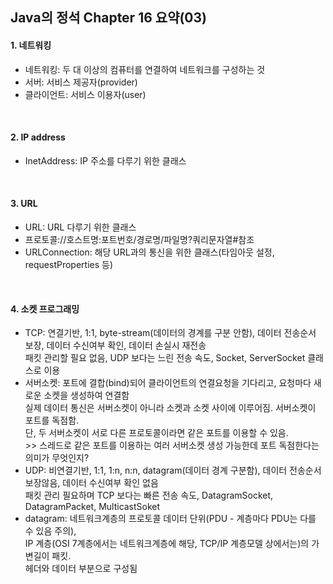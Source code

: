 Java의 정석 Chapter 16 요약(03)
---

#### 1. 네트워킹
- 네트워킹: 두 대 이상의 컴퓨터를 연결하여 네트워크를 구성하는 것
- 서버: 서비스 제공자(provider)
- 클라이언트: 서비스 이용자(user)
<br>

#### 2.  IP address
- InetAddress: IP 주소를 다루기 위한 클래스
<br>

#### 3. URL
- URL: URL 다루기 위한 클래스
- 프로토콜://호스트명:포트번호/경로명/파일명?쿼리문자열#참조
- URLConnection: 해당 URL과의 통신을 위한 클래스(타임아웃 설정, requestProperties 등)
<br>

#### 4. 소켓 프로그래밍
- TCP: 연결기반, 1:1, byte-stream(데이터의 경계를 구분 안함), 데이터 전송순서 보장, 데이터 수신여부 확인, 데이터 손실시 재전송  
       패킷 관리할 필요 없음, UDP 보다는 느린 전송 속도, Socket, ServerSocket 클래스로 이용
- 서버소켓: 포트에 결합(bind)되어 클라이언트의 연결요청을 기다리고, 요청마다 새로운 소켓을 생성하여 연결함  
        실제 데이터 통신은 서버소켓이 아니라 소켓과 소켓 사이에 이루어짐. 서버소켓이 포트를 독점함.  
	    	단, 두 서버소켓이 서로 다른 프로토콜이라면 같은 포트를 이용할 수 있음.  
		    >> 스레드로 같은 포트를 이용하는 여러 서버소켓 생성 가능한데 포트 독점한다는 의미가 무엇인지?  
- UDP: 비연결기반, 1:1, 1:n, n:n, datagram(데이터 경계 구분함), 데이터 전송순서 보장않음, 데이터 수신여부 확인 없음  
        패킷 관리 필요하며 TCP 보다는 빠른 전송 속도, DatagramSocket, DatagramPacket, MulticastSoket  
- datagram: 네트워크계층의 프로토콜 데이터 단위(PDU - 계층마다 PDU는 다를 수 있음 주의),  
            IP 계층(OSI 7계층에서는 네트워크계층에 해당, TCP/IP 계층모델 상에서는)의 가변길이 패킷.  
            헤더와 데이터 부분으로 구성됨
<br>

